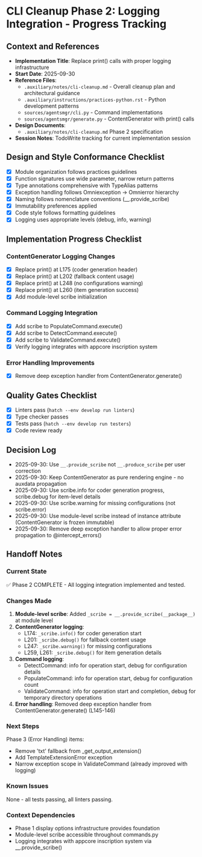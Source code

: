 # CLI Cleanup Phase 2: Logging Integration - Progress Tracking

## Context and References

- **Implementation Title**: Replace print() calls with proper logging infrastructure
- **Start Date**: 2025-09-30
- **Reference Files**:
  - `.auxiliary/notes/cli-cleanup.md` - Overall cleanup plan and architectural guidance
  - `.auxiliary/instructions/practices-python.rst` - Python development patterns
  - `sources/agentsmgr/cli.py` - Command implementations
  - `sources/agentsmgr/generate.py` - ContentGenerator with print() calls
- **Design Documents**:
  - `.auxiliary/notes/cli-cleanup.md` Phase 2 specification
- **Session Notes**: TodoWrite tracking for current implementation session

## Design and Style Conformance Checklist

- [x] Module organization follows practices guidelines
- [x] Function signatures use wide parameter, narrow return patterns
- [x] Type annotations comprehensive with TypeAlias patterns
- [x] Exception handling follows Omniexception → Omnierror hierarchy
- [x] Naming follows nomenclature conventions (__.provide_scribe)
- [x] Immutability preferences applied
- [x] Code style follows formatting guidelines
- [x] Logging uses appropriate levels (debug, info, warning)

## Implementation Progress Checklist

### ContentGenerator Logging Changes
- [x] Replace print() at L175 (coder generation header)
- [x] Replace print() at L202 (fallback content usage)
- [x] Replace print() at L248 (no configurations warning)
- [x] Replace print() at L260 (item generation success)
- [x] Add module-level scribe initialization

### Command Logging Integration
- [x] Add scribe to PopulateCommand.execute()
- [x] Add scribe to DetectCommand.execute()
- [x] Add scribe to ValidateCommand.execute()
- [x] Verify logging integrates with appcore inscription system

### Error Handling Improvements
- [x] Remove deep exception handler from ContentGenerator.generate()

## Quality Gates Checklist

- [x] Linters pass (`hatch --env develop run linters`)
- [x] Type checker passes
- [x] Tests pass (`hatch --env develop run testers`)
- [x] Code review ready

## Decision Log

- 2025-09-30: Use `__.provide_scribe` not `__.produce_scribe` per user correction
- 2025-09-30: Keep ContentGenerator as pure rendering engine - no auxdata propagation
- 2025-09-30: Use scribe.info for coder generation progress, scribe.debug for item-level details
- 2025-09-30: Use scribe.warning for missing configurations (not scribe.error)
- 2025-09-30: Use module-level scribe instead of instance attribute (ContentGenerator is frozen immutable)
- 2025-09-30: Remove deep exception handler to allow proper error propagation to @intercept_errors()

## Handoff Notes

### Current State
✅ Phase 2 COMPLETE - All logging integration implemented and tested.

### Changes Made
1. **Module-level scribe**: Added `_scribe = __.provide_scribe(__package__)` at module level
2. **ContentGenerator logging**:
   - L174: `_scribe.info()` for coder generation start
   - L201: `_scribe.debug()` for fallback content usage
   - L247: `_scribe.warning()` for missing configurations
   - L259, L261: `_scribe.debug()` for item generation details
3. **Command logging**:
   - DetectCommand: info for operation start, debug for configuration details
   - PopulateCommand: info for operation start, debug for configuration count
   - ValidateCommand: info for operation start and completion, debug for temporary directory operations
4. **Error handling**: Removed deep exception handler from ContentGenerator.generate() (L145-146)

### Next Steps
Phase 3 (Error Handling) items:
- Remove 'txt' fallback from _get_output_extension()
- Add TemplateExtensionError exception
- Narrow exception scope in ValidateCommand (already improved with logging)

### Known Issues
None - all tests passing, all linters passing.

### Context Dependencies
- Phase 1 display options infrastructure provides foundation
- Module-level scribe accessible throughout commands.py
- Logging integrates with appcore inscription system via __.provide_scribe()
